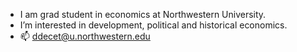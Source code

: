 - I am grad student in economics at Northwestern University.
- I’m interested in development, political and historical economics. 
- 📫 ddecet@u.northwestern.edu

<!---
devdecet/devdecet is a ✨ special ✨ repository because its `README.md` (this file) appears on your GitHub profile.
You can click the Preview link to take a look at your changes.
--->
